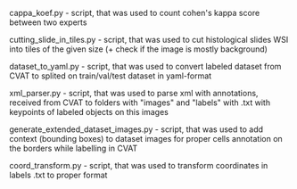 cappa_koef.py - script, that was used to count cohen's kappa score between two experts

cutting_slide_in_tiles.py - script, that was used to cut histological slides WSI into tiles of the given size (+ check if the image is mostly background)

dataset_to_yaml.py - script, that was used to convert labeled dataset from CVAT to splited on train/val/test dataset in yaml-format 

xml_parser.py - script, that was used to parse xml with annotations, received from CVAT to folders with "images" and "labels" with .txt with keypoints of labeled objects on this images

generate_extended_dataset_images.py - script, that was used to add context (bounding boxes) to dataset images for proper cells annotation  on the borders while labelling in CVAT

coord_transform.py - script, that was used to transform coordinates in labels .txt to proper format
